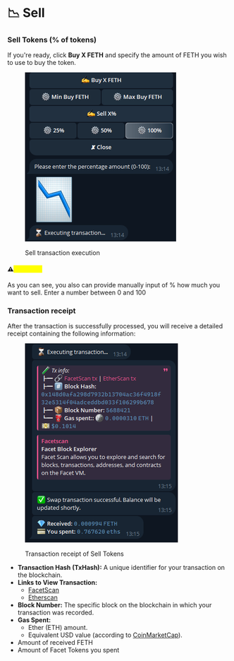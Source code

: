 # 📉 Sell

### Sell Tokens (% of tokens)

If you're ready, click **Buy X FETH** and specify the amount of FETH you wish to use to buy the token.

<figure><img src="../.gitbook/assets/image (22).png" alt=""><figcaption><p>Sell transaction execution</p></figcaption></figure>

#### ⚠️<mark style="color:yellow;">`Important`</mark>

As you can see, you also can provide manually input of % how much you want to sell. Enter a number between 0 and 100

### Transaction receipt

After the transaction is successfully processed, you will receive a detailed receipt containing the following information:

<figure><img src="../.gitbook/assets/image (23).png" alt=""><figcaption><p>Transaction receipt of Sell Tokens</p></figcaption></figure>

* **Transaction Hash (TxHash):** A unique identifier for your transaction on the blockchain.
* **Links to View Transaction:**
  * [FacetScan](https://facetscan.com)
  * [Etherscan](https://etherscan.io)
* **Block Number:** The specific block on the blockchain in which your transaction was recorded.
* **Gas Spent:**
  * Ether (ETH) amount.
  * Equivalent USD value (according to [CoinMarketCap](https://coinmarketcap.com/)).
* Amount of  received FETH&#x20;
* Amount of  Facet Tokens you spent
